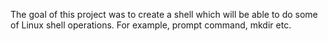 The goal of this project was to create a shell which will be able to do 
some of Linux shell operations. For example, prompt command, mkdir etc.
